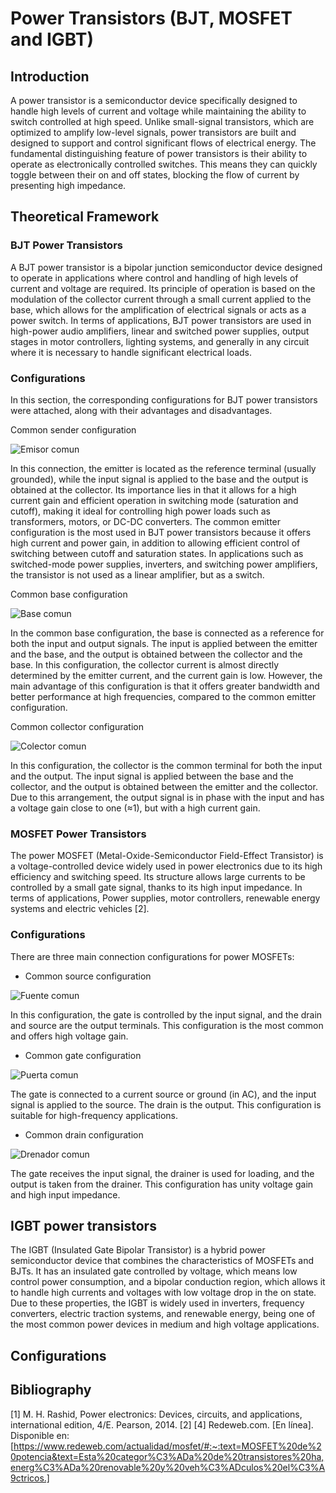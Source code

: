 # Power Transistors (BJT, MOSFET and IGBT)
## Introduction
A power transistor is a semiconductor device specifically designed to handle high levels of current and voltage while maintaining the ability to switch controlled at high speed. Unlike small-signal transistors, which are optimized to amplify low-level signals, power transistors are built and designed to support and control significant flows of electrical energy. The fundamental distinguishing feature of power transistors is their ability to operate as electronically controlled switches. This means they can quickly toggle between their on and off states, blocking the flow of current by presenting high impedance.

## Theoretical Framework
### BJT Power Transistors
A BJT power transistor is a bipolar junction semiconductor device designed to operate in applications where control and handling of high levels of current and voltage are required. Its principle of operation is based on the modulation of the collector current through a small current applied to the base, which allows for the amplification of electrical signals or acts as a power switch. In terms of applications, BJT power transistors are used in high-power audio amplifiers, linear and switched power supplies, output stages in motor controllers, lighting systems, and generally in any circuit where it is necessary to handle significant electrical loads.


### Configurations
In this section, the corresponding configurations for BJT power transistors were attached, along with their advantages and disadvantages.

Common sender configuration

![Emisor comun](https://github.com/Samuel-Gonzalez22/power_electronics-2025/blob/804306eaceb8bfa4e6ee32a0bd8154dd7eb4938d/Module%202%20-%20Power%20Transistors%20(BJT,%20MOSFET,%20and%20IGBT)/Images/Configurations/Emisor%20comun.png)

In this connection, the emitter is located as the reference terminal (usually grounded), while the input signal is applied to the base and the output is obtained at the collector. Its importance lies in that it allows for a high current gain and efficient operation in switching mode (saturation and cutoff), making it ideal for controlling high power loads such as transformers, motors, or DC-DC converters.
The common emitter configuration is the most used in BJT power transistors because it offers high current and power gain, in addition to allowing efficient control of switching between cutoff and saturation states. In applications such as switched-mode power supplies, inverters, and switching power amplifiers, the transistor is not used as a linear amplifier, but as a switch.




Common base configuration

![Base comun](https://github.com/Samuel-Gonzalez22/power_electronics-2025/blob/804306eaceb8bfa4e6ee32a0bd8154dd7eb4938d/Module%202%20-%20Power%20Transistors%20(BJT,%20MOSFET,%20and%20IGBT)/Images/Configurations/Base%20comun.png)


In the common base configuration, the base is connected as a reference for both the input and output signals. The input is applied between the emitter and the base, and the output is obtained between the collector and the base. In this configuration, the collector current is almost directly determined by the emitter current, and the current gain is low. However, the main advantage of this configuration is that it offers greater bandwidth and better performance at high frequencies, compared to the common emitter configuration.





Common collector configuration

![Colector comun](https://github.com/Samuel-Gonzalez22/power_electronics-2025/blob/804306eaceb8bfa4e6ee32a0bd8154dd7eb4938d/Module%202%20-%20Power%20Transistors%20(BJT,%20MOSFET,%20and%20IGBT)/Images/Configurations/Colector%20comun.png)


In this configuration, the collector is the common terminal for both the input and the output. The input signal is applied between the base and the collector, and the output is obtained between the emitter and the collector. Due to this arrangement, the output signal is in phase with the input and has a voltage gain close to one (≈1), but with a high current gain.


### MOSFET Power Transistors
The power MOSFET (Metal-Oxide-Semiconductor Field-Effect Transistor) is a voltage-controlled device widely used in power electronics due to its high efficiency and switching speed. Its structure allows large currents to be controlled by a small gate signal, thanks to its high input impedance. In terms of applications, Power supplies, motor controllers, renewable energy systems and electric vehicles [2].

### Configurations
There are three main connection configurations for power MOSFETs:

* Common source configuration

![Fuente comun](https://github.com/Samuel-Gonzalez22/power_electronics-2025/blob/f1cb55f43e9815c0adcb6338a8c188f68d6ed38b/Module%202%20-%20Power%20Transistors%20(BJT%2C%20MOSFET%2C%20and%20IGBT)/Images/Configurations/Fuente%20comun.png)


In this configuration, the gate is controlled by the input signal, and the drain and source are the output terminals. This configuration is the most common and offers high voltage gain.

* Common gate configuration

![Puerta comun](https://github.com/Samuel-Gonzalez22/power_electronics-2025/blob/f1cb55f43e9815c0adcb6338a8c188f68d6ed38b/Module%202%20-%20Power%20Transistors%20(BJT%2C%20MOSFET%2C%20and%20IGBT)/Images/Configurations/Puerta%20comun.png)


The gate is connected to a current source or ground (in AC), and the input signal is applied to the source. The drain is the output. This configuration is suitable for high-frequency applications.

* Common drain configuration

![Drenador comun](https://github.com/Samuel-Gonzalez22/power_electronics-2025/blob/f1cb55f43e9815c0adcb6338a8c188f68d6ed38b/Module%202%20-%20Power%20Transistors%20(BJT%2C%20MOSFET%2C%20and%20IGBT)/Images/Configurations/Drenador%20comun.png)


The gate receives the input signal, the drainer is used for loading, and the output is taken from the drainer. This configuration has unity voltage gain and high input impedance.

















## IGBT power transistors

The IGBT (Insulated Gate Bipolar Transistor) is a hybrid power semiconductor device that combines the characteristics of MOSFETs and BJTs. It has an insulated gate controlled by voltage, which means low control power consumption, and a bipolar conduction region, which allows it to handle high currents and voltages with low voltage drop in the on state. Due to these properties, the IGBT is widely used in inverters, frequency converters, electric traction systems, and renewable energy, being one of the most common power devices in medium and high voltage applications.

## Configurations





## Bibliography
[1] M. H. Rashid, Power electronics: Devices, circuits, and applications, international edition, 4/E. Pearson, 2014.
[2] [4]	Redeweb.com. [En línea]. Disponible en: [https://www.redeweb.com/actualidad/mosfet/#:~:text=MOSFET%20de%20potencia&text=Esta%20categor%C3%ADa%20de%20transistores%20ha,energ%C3%ADa%20renovable%20y%20veh%C3%ADculos%20el%C3%A9ctricos.]
